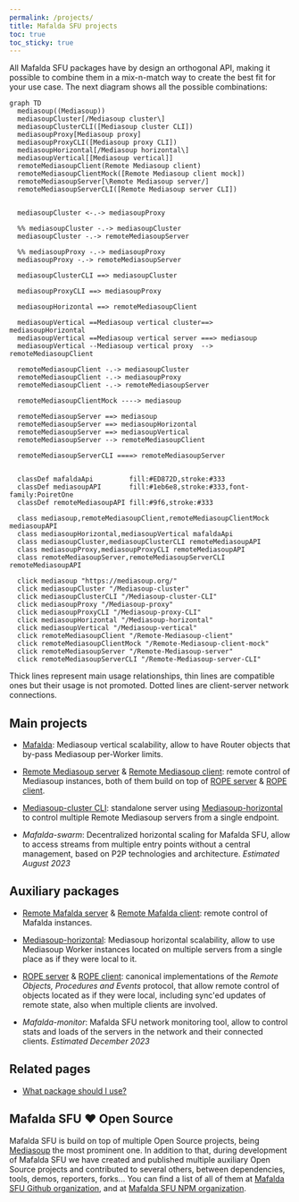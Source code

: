 ```yaml
---
permalink: /projects/
title: Mafalda SFU projects
toc: true
toc_sticky: true
---
```


All Mafalda SFU packages have by design an orthogonal API, making it possible to
combine them in a mix-n-match way to create the best fit for your use case. The
next diagram shows all the possible combinations:

```mermaid
graph TD
  mediasoup((Mediasoup))
  mediasoupCluster[/Mediasoup cluster\]
  mediasoupClusterCLI([Mediasoup cluster CLI])
  mediasoupProxy[Mediasoup proxy]
  mediasoupProxyCLI([Mediasoup proxy CLI])
  mediasoupHorizontal[/Mediasoup horizontal\]
  mediasoupVertical[[Mediasoup vertical]]
  remoteMediasoupClient(Remote Mediasoup client)
  remoteMediasoupClientMock([Remote Mediasoup client mock])
  remoteMediasoupServer[\Remote Mediasoup server/]
  remoteMediasoupServerCLI([Remote Mediasoup server CLI])


  mediasoupCluster <-.-> mediasoupProxy

  %% mediasoupCluster -.-> mediasoupCluster
  mediasoupCluster -.-> remoteMediasoupServer

  %% mediasoupProxy -.-> mediasoupProxy
  mediasoupProxy -.-> remoteMediasoupServer

  mediasoupClusterCLI ==> mediasoupCluster

  mediasoupProxyCLI ==> mediasoupProxy

  mediasoupHorizontal ==> remoteMediasoupClient

  mediasoupVertical ==Mediasoup vertical cluster==>  mediasoupHorizontal
  mediasoupVertical ==Mediasoup vertical server ===> mediasoup
  mediasoupVertical --Mediasoup vertical proxy  -->  remoteMediasoupClient

  remoteMediasoupClient -.-> mediasoupCluster
  remoteMediasoupClient -.-> mediasoupProxy
  remoteMediasoupClient -.-> remoteMediasoupServer

  remoteMediasoupClientMock ----> mediasoup

  remoteMediasoupServer ==> mediasoup
  remoteMediasoupServer ==> mediasoupHorizontal
  remoteMediasoupServer ==> mediasoupVertical
  remoteMediasoupServer --> remoteMediasoupClient

  remoteMediasoupServerCLI ====> remoteMediasoupServer


  classDef mafaldaApi         fill:#ED872D,stroke:#333
  classDef mediasoupAPI       fill:#1eb6e8,stroke:#333,font-family:PoiretOne
  classDef remoteMediasoupAPI fill:#9f6,stroke:#333

  class mediasoup,remoteMediasoupClient,remoteMediasoupClientMock mediasoupAPI
  class mediasoupHorizontal,mediasoupVertical mafaldaApi
  class mediasoupCluster,mediasoupClusterCLI remoteMediasoupAPI
  class mediasoupProxy,mediasoupProxyCLI remoteMediasoupAPI
  class remoteMediasoupServer,remoteMediasoupServerCLI remoteMediasoupAPI

  click mediasoup "https://mediasoup.org/"
  click mediasoupCluster "/Mediasoup-cluster"
  click mediasoupClusterCLI "/Mediasoup-cluster-CLI"
  click mediasoupProxy "/Mediasoup-proxy"
  click mediasoupProxyCLI "/Mediasoup-proxy-CLI"
  click mediasoupHorizontal "/Mediasoup-horizontal"
  click mediasoupVertical "/Mediasoup-vertical"
  click remoteMediasoupClient "/Remote-Mediasoup-client"
  click remoteMediasoupClientMock "/Remote-Mediasoup-client-mock"
  click remoteMediasoupServer "/Remote-Mediasoup-server"
  click remoteMediasoupServerCLI "/Remote-Mediasoup-server-CLI"
```

Thick lines represent main usage relationships, thin lines are compatible ones
but their usage is not promoted. Dotted lines are client-server network
connections.

## Main projects

- [Mafalda](/Mafalda): Mediasoup vertical scalability, allow to have Router
  objects that by-pass Mediasoup per-Worker limits.
- [Remote Mediasoup server](/Remote-Mediasoup-server) &
  [Remote Mediasoup client](/Remote-Mediasoup-client): remote control of
  Mediasoup instances, both of them build on top of [ROPE server](/ROPE-server)
  & [ROPE client](/ROPE-client).
- [Mediasoup-cluster CLI](/Mediasoup-cluster-CLI): standalone server using
  [Mediasoup-horizontal](/Mediasoup-horizontal) to control multiple Remote
  Mediasoup servers from a single endpoint.

- *Mafalda-swarm*: Decentralized horizontal scaling for Mafalda SFU, allow to
  access streams from multiple entry points without a central management, based
  on P2P technologies and architecture. *Estimated August 2023*

## Auxiliary packages

- [Remote Mafalda server](/Remote-Mafalda-server) &
  [Remote Mafalda client](/Remote-Mafalda-client): remote control of Mafalda
  instances.
- [Mediasoup-horizontal](/Mediasoup-horizontal): Mediasoup horizontal
  scalability, allow to use Mediasoup Worker instances located on multiple
  servers from a single place as if they were local to it.
- [ROPE server](/ROPE-server) & [ROPE client](/ROPE-client): canonical
  implementations of the *Remote Objects, Procedures and Events* protocol, that
  allow remote control of objects located as if they were local, including
  sync'ed updates of remote state, also when multiple clients are involved.

- *Mafalda-monitor*: Mafalda SFU network monitoring tool, allow to control
  stats and loads of the servers in the network and their connected clients.
  *Estimated December 2023*

## Related pages

- [What package should I use?](/what-package-should-I-use/)

## Mafalda SFU ❤️ Open Source

Mafalda SFU is build on top of multiple Open Source projects, being
[Mediasoup](https://mediasoup.org/) the most prominent one. In addition to that,
during development of Mafalda SFU we have created and published multiple
auxiliary Open Source projects and contributed to several others, between
dependencies, tools, demos, reporters, forks... You can find a list of all of
them at [Mafalda SFU Github organization](https://github.com/Mafalda-SFU), and
at [Mafalda SFU NPM organization](https://www.npmjs.com/org/mafalda-sfu).
